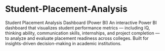 # Student-Placement-Analysis
 Student Placement Analysis Dashboard (Power BI) An interactive Power BI dashboard that visualizes student performance metrics — including IQ, thinking ability, communication skills, internships, and project completion — to analyze and evaluate placement readiness across colleges. Built for insights-driven decision-making in academic institutions.
